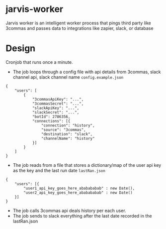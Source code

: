# jarvis-worker
Jarvis worker is an intelligent worker process that pings third party like 3commas and passes data to integrations like zapier, slack, or database

# Design

Cronjob that runs once a minute. 

* The job loops through a config file with api details from 3commas, slack channel api, slack channel name
`config.example.json`
```
{
    "users": [
        {
            "3commasApiKey": "...",
            "3commasSecret": "...",
            "slackApiKey": "...",
            "slackSecret": "...",
            "botId": 2786356,
            "connections": [{
                "connection": "history",
                "source": "3commas",
                "destination": "slack",
                "channelName": "history"
            }]
        }
    ]
}
```
* The job reads from a file that stores a dictionary/map of the user api key as the key and the last run date
`lastRan.json`
```
{
    "users": [{
        "user1_api_key_goes_here_ababababab" : new Date(),
        "user2_api_key_goes_here_ababababab" : new Date()
    }]
}
```
* The job calls 3commas api deals history per each user. 
* The job sends to slack everything after the last date recorded in the lastRan.json